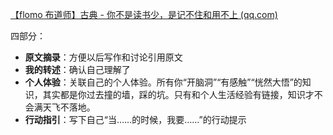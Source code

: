 [【flomo 布道师】古典 - 你不是读书少，是记不住和用不上 (qq.com)](https://mp.weixin.qq.com/s/xEoe4vfEFBiHGD-LwPHQ4Q)

四部分：

- **原文摘录**：方便以后写作和讨论引用原文
- **我的转述**：确认自己理解了
- **个人体验**：关联自己的个人体验。所有你“开脑洞”“有感触”“恍然大悟”的知识，其实都是你过去撞的墙，踩的坑。只有和个人生活经验有链接，知识才不会满天飞不落地。
- **行动指引**：写下自己“当……的时候，我要……”的行动提示